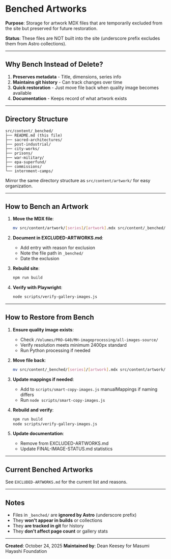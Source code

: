 # Benched Artworks

**Purpose**: Storage for artwork MDX files that are temporarily excluded from the site but preserved for future restoration.

**Status**: These files are NOT built into the site (underscore prefix excludes them from Astro collections).

---

## Why Bench Instead of Delete?

1. **Preserves metadata** - Title, dimensions, series info
2. **Maintains git history** - Can track changes over time
3. **Quick restoration** - Just move file back when quality image becomes available
4. **Documentation** - Keeps record of what artwork exists

---

## Directory Structure

```
src/content/_benched/
├── README.md (this file)
├── sacred-architectures/
├── post-industrial/
├── city-works/
├── prisons/
├── war-military/
├── epa-superfund/
├── commissions/
└── internment-camps/
```

Mirror the same directory structure as `src/content/artwork/` for easy organization.

---

## How to Bench an Artwork

1. **Move the MDX file**:
   ```bash
   mv src/content/artwork/[series]/[artwork].mdx src/content/_benched/[series]/
   ```

2. **Document in EXCLUDED-ARTWORKS.md**:
   - Add entry with reason for exclusion
   - Note the file path in `_benched/`
   - Date the exclusion

3. **Rebuild site**:
   ```bash
   npm run build
   ```

4. **Verify with Playwright**:
   ```bash
   node scripts/verify-gallery-images.js
   ```

---

## How to Restore from Bench

1. **Ensure quality image exists**:
   - Check `/Volumes/PRO-G40/MH-imageprocessing/all-images-source/`
   - Verify resolution meets minimum 2400px standard
   - Run Python processing if needed

2. **Move file back**:
   ```bash
   mv src/content/_benched/[series]/[artwork].mdx src/content/artwork/[series]/
   ```

3. **Update mappings if needed**:
   - Add to `scripts/smart-copy-images.js` manualMappings if naming differs
   - Run `node scripts/smart-copy-images.js`

4. **Rebuild and verify**:
   ```bash
   npm run build
   node scripts/verify-gallery-images.js
   ```

5. **Update documentation**:
   - Remove from EXCLUDED-ARTWORKS.md
   - Update FINAL-IMAGE-STATUS.md statistics

---

## Current Benched Artworks

See `EXCLUDED-ARTWORKS.md` for the current list and reasons.

---

## Notes

- Files in `_benched/` are **ignored by Astro** (underscore prefix)
- They **won't appear in builds** or collections
- They **are tracked in git** for history
- They **don't affect page count** or gallery stats

---

**Created**: October 24, 2025
**Maintained by**: Dean Keesey for Masumi Hayashi Foundation
